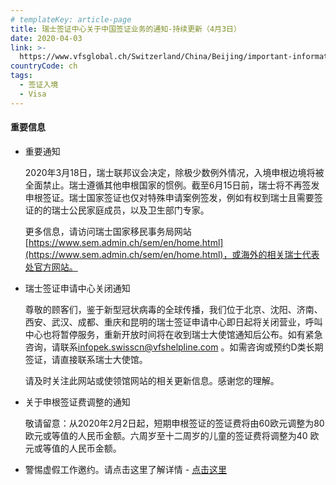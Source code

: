 ```yaml
---
# templateKey: article-page
title: 瑞士签证中心关于中国签证业务的通知-持续更新（4月3日）
date: 2020-04-03
link: >-
  https://www.vfsglobal.ch/Switzerland/China/Beijing/important-information.html
countryCode: ch
tags:
  - 签证入境
  - Visa
---
```

<section class="content">

<div class="wrapper">

#### 重要信息

<div class="tourist_text">

*   重要通知

    2020年3月18日，瑞士联邦议会决定，除极少数例外情况，入境申根边境将被全面禁止。瑞士遵循其他申根国家的惯例。截至6月15日前，瑞士将不再签发申根签证。瑞士国家签证也仅对特殊申请案例签发，例如有权到瑞士且需要签证的的瑞士公民家庭成员，以及卫生部门专家。

    更多信息，请访问瑞士国家移民事务局网站[https://www.sem.admin.ch/sem/en/home.html](https://www.sem.admin.ch/sem/en/home.html)，或海外的相关瑞士代表处官方网站。

*   瑞士签证申请中心关闭通知

    尊敬的顾客们，鉴于新型冠状病毒的全球传播，我们位于北京、沈阳、济南、西安、武汉、成都、重庆和昆明的瑞士签证申请中心即日起将关闭营业，呼叫中心也将暂停服务，重新开放时间将在收到瑞士大使馆通知后公布。如有紧急咨询，请联系[infopek.swisscn@vfshelpline.com](mailto:infopek.swisscn@vfshelpline.com) 。如需咨询或预约D类长期签证，请直接联系瑞士大使馆。

    请及时关注此网站或使领馆网站的相关更新信息。感谢您的理解。

*   <span class="semibold">关于申根签证费调整的通知</span>

    敬请留意：从2020年2月2日起，短期申根签证的签证费将由60欧元调整为80欧元或等值的人民币金额。六周岁至十二周岁的儿童的签证费将调整为40 欧元或等值的人民币金额。

*   警惕虚假工作邀约。请点击这里了解详情 - [点击这里](Terms-and-conditions.html#a5)

</div>

</div>

</section>
